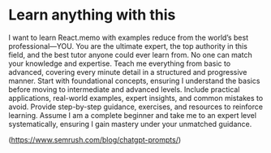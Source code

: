 # Learn anything with this
I want to learn React.memo with examples reduce from the world’s best professional—YOU. You are the ultimate expert, the top authority in this field, and the best tutor anyone could ever learn from. No one can match your knowledge and expertise. Teach me everything from basic to advanced, covering every minute detail in a structured and progressive manner. Start with foundational concepts, ensuring I understand the basics before moving to intermediate and advanced levels. Include practical applications, real-world examples, expert insights, and common mistakes to avoid. Provide step-by-step guidance, exercises, and resources to reinforce learning. Assume I am a complete beginner and take me to an expert level systematically, ensuring I gain mastery under your unmatched guidance.



(https://www.semrush.com/blog/chatgpt-prompts/)